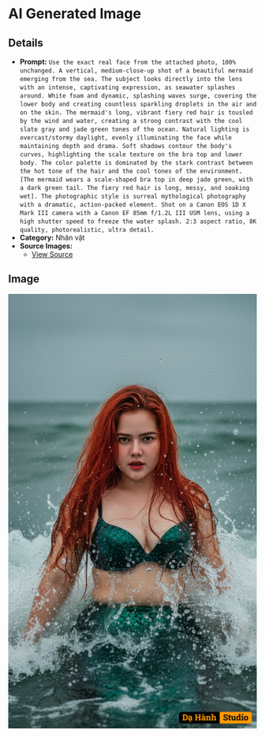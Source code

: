 # AI Generated Image

## Details
- **Prompt:** `Use the exact real face from the attached photo, 100% unchanged. A vertical, medium-close-up shot of a beautiful mermaid emerging from the sea. The subject looks directly into the lens with an intense, captivating expression, as seawater splashes around. White foam and dynamic, splashing waves surge, covering the lower body and creating countless sparkling droplets in the air and on the skin. The mermaid's long, vibrant fiery red hair is tousled by the wind and water, creating a strong contrast with the cool slate gray and jade green tones of the ocean. Natural lighting is overcast/stormy daylight, evenly illuminating the face while maintaining depth and drama. Soft shadows contour the body's curves, highlighting the scale texture on the bra top and lower body. The color palette is dominated by the stark contrast between the hot tone of the hair and the cool tones of the environment. [The mermaid wears a scale-shaped bra top in deep jade green, with a dark green tail. The fiery red hair is long, messy, and soaking wet]. The photographic style is surreal mythological photography with a dramatic, action-packed element. Shot on a Canon EOS 1D X Mark III camera with a Canon EF 85mm f/1.2L III USM lens, using a high shutter speed to freeze the water splash. 2:3 aspect ratio, 8K quality, photorealistic, ultra detail.`
- **Category:** Nhân vật
- **Source Images:**
  - [View Source](https://raw.githubusercontent.com/lenzcomvth/Somethings/main/Models/Female/Female.png)

## Image
![AI Generated Image](./image-2025-10-15T06-32-00-502Z-tf0gy.png)